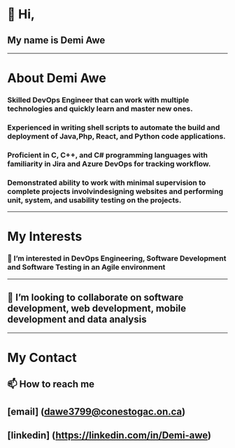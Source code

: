  # 👋 Hi,
 ## My name is Demi Awe
 
 
 --- 
 # About Demi Awe 
 
 
 ### Skilled DevOps Engineer that can work with multiple technologies and quickly learn and master new ones.
 ### Experienced in writing shell scripts to automate the build and deployment of Java,Php, React, and Python code applications.
 ### Proficient in C, C++, and C# programming languages with familiarity in Jira and Azure DevOps for tracking workflow.
 ### Demonstrated ability to work with minimal supervision to complete projects involvindesigning websites and performing unit, system, and usability testing on the projects.
 
 

---
# My Interests


### 👀 I’m interested in DevOps Engineering, Software Development and Software Testing in an Agile environment 



---
## 💞️ I’m looking to collaborate on software development, web development, mobile development and data analysis




---
# My Contact
## 📫 How to reach me
## [email] (dawe3799@conestogac.on.ca)
## [linkedin] (https://linkedin.com/in/Demi-awe)


